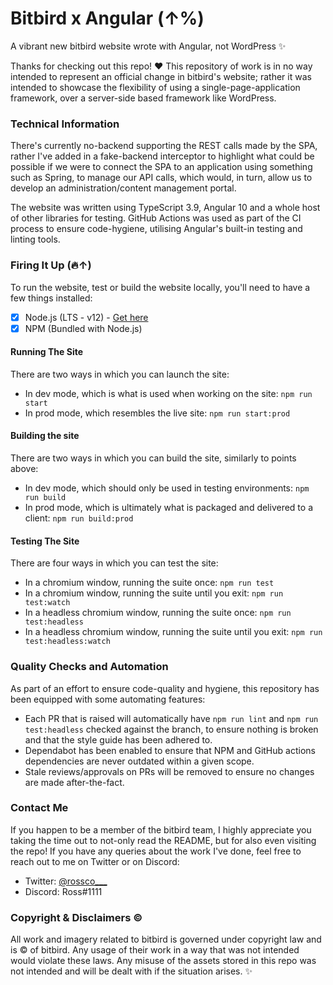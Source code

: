 # Bitbird x Angular (↑%)

A vibrant new bitbird website wrote with Angular, not WordPress ✨

Thanks for checking out this repo! ❤️ This repository of work is in no way intended to represent an official change in bitbird's website; rather it was intended to showcase the flexibility of using a single-page-application framework, over a server-side based framework like WordPress.

### Technical Information

There's currently no-backend supporting the REST calls made by the SPA, rather I've added in a fake-backend interceptor to highlight what could be possible if we were to connect the SPA to an application using something such as Spring, to manage our API calls, which would, in turn, allow us to develop an administration/content management portal.

The website was written using TypeScript 3.9, Angular 10 and a whole host of other libraries for testing. GitHub Actions was used as part of the CI process to ensure code-hygiene, utilising Angular's built-in testing and linting tools.

### Firing It Up (🔥↑)

To run the website, test or build the website locally, you'll need to have a few things installed:
 - [x] Node.js (LTS - v12) - [Get here](https://nodejs.org/)
 - [x] NPM (Bundled with Node.js)
 
#### Running The Site

There are two ways in which you can launch the site:
- In dev mode, which is what is used when working on the site: `npm run start`
- In prod mode, which resembles the live site: `npm run start:prod`

#### Building the site

There are two ways in which you can build the site, similarly to points above:
- In dev mode, which should only be used in testing environments: `npm run build`
- In prod mode, which is ultimately what is packaged and delivered to a client: `npm run build:prod`

#### Testing The Site

There are four ways in which you can test the site:
- In a chromium window, running the suite once: `npm run test`
- In a chromium window, running the suite until you exit: `npm run test:watch`
- In a headless chromium window, running the suite once: `npm run test:headless`
- In a headless chromium window, running the suite until you exit: `npm run test:headless:watch`

### Quality Checks and Automation

As part of an effort to ensure code-quality and hygiene, this repository has been equipped with some automating features:
- Each PR that is raised will automatically have `npm run lint` and `npm run test:headless` checked against the branch, to ensure nothing is broken and that the style guide has been adhered to.
- Dependabot has been enabled to ensure that NPM and GitHub actions dependencies are never outdated within a given scope.
- Stale reviews/approvals on PRs will be removed to ensure no changes are made after-the-fact.

### Contact Me

If you happen to be a member of the bitbird team, I highly appreciate you taking the time out to not-only read the README, but for also even visiting the repo! If you have any queries about the work I've done, feel free to reach out to me on Twitter or on Discord:

- Twitter: [@rossco___](https://twitter.com/rossco___)
- Discord: Ross#1111

### Copyright & Disclaimers &copy;

All work and imagery related to bitbird is governed under copyright law and is &copy; of bitbird. Any usage of their work in a way that was not intended would violate these laws. Any misuse of the assets stored in this repo was not intended and will be dealt with if the situation arises. ✨
